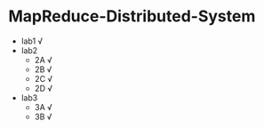 # MapReduce-Distributed-System

* lab1 √
* lab2 
  * 2A √
  * 2B √
  * 2C √
  * 2D √
* lab3
  * 3A √
  * 3B √
